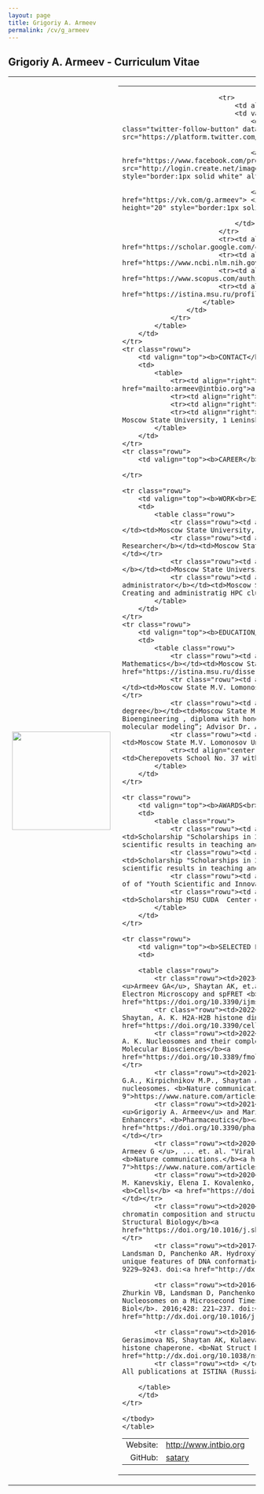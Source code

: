 ```yaml
---
layout: page
title: Grigoriy A. Armeev
permalink: /cv/g_armeev
---
```


##  <b>Grigoriy A. Armeev</b> - Curriculum Vitae


<table class="rowu">
<colgroup>
<col width="20%" />
<col width="80%" />
</colgroup>
<tbody>
	<tr class="rowu">
		<td markdown="span">
			<img src="{{ "/assets/armeev_avatar_small.png" | relative_url }}" width="200px" />
		</td>
		<td>
			<table>
				<colgroup>
				<col width="50%" />
				<col width="50%" />
				</colgroup>
				<tr>
					<td>
						<table>
							<tr><td align="right">Website:</td><td><a href="http://intbio.org">http://www.intbio.org</a></td></tr>
							<tr><td align="right">GitHub:</td><td><a href="https://github.com/satary">satary</a></td></tr>

							<tr>
								<td align="right">Social media:</td>
								<td valign="top" align="left">
									<div> <a href="https://twitter.com/sa1ary?ref_src=twsrc%5Etfw" class="twitter-follow-button" data-show-count="false">Follow</a><script async src="https://platform.twitter.com/widgets.js" charset="utf-8"></script> </div>

									<a target="_blank" title="find us on Facebook" href="https://www.facebook.com/profile.php?id=100001424042362"> <img src="http://login.create.net/images/icons/user/facebook_40x40.png" width="36" height="20" style="border:1px solid white" alt="follow me on facebook"/> </a>
			
									<a target="_blank" title="find us on VK" href="https://vk.com/g.armeev"> <img src="{{ "/assets/vk.png" | relative_url }}" width="36" height="20" style="border:1px solid white" alt="follow me on VK"/> </a>
			
								</td>
							</tr>
							<tr><td align="right">GoogleScholar:</td><td><a href="https://scholar.google.com/citations?user=eL0KU9wAAAAJ">Grigoriy Armeev</a></td></tr>
							<tr><td align="right">Pubmed:</td><td><a href="https://www.ncbi.nlm.nih.gov/pubmed/?term=armeev+g%5Bauth%5D">Armeev G</a></td></tr>
							<tr><td align="right">Scopus ID:</td><td><a href="https://www.scopus.com/authid/detail.uri?authorId=56872901900">56872901900</a></td></tr>
							<tr><td align="right">Istina:</td><td><a href="https://istina.msu.ru/profile/satary/">9571655</a></td></tr>
						</table>
					</td>
				</tr>
			</table>
		</td>
	</tr>
	<tr class="rowu">
		<td valign="top"><b>CONTACT</b></td>
		<td>
			<table>
				<tr><td align="right">E-mail:</td><td><a href="mailto:armeev@intbio.org">armeev@intbio.org</a></td></tr>
				<tr><td align="right">Tel:</td><td>+7 495 939 57 38</td></tr>
				<tr><td align="right">Skype:</td><td>Армеев Григорий</td></tr>
				<tr><td align="right">Address:</td><td>Bioengineering Department, Faculty of Biology, Moscow State University, 1 Leninskie Gory, building 73, Moscow, 119991 Russia</td></tr>
			</table>
		</td>
	</tr>
	<tr class="rowu">
		<td valign="top"><b>CAREER</b></td>
	
	</tr>

	<tr class="rowu">
		<td valign="top"><b>WORK<br>EXPERIENCE</b></td>
		<td>
			<table class="rowu">	
                <tr class="rowu"><td align="center">2021-</td><td align="center"><b>Leading Researcher</b></td><td>Moscow State University, Faculty of Biology, Department of Bioengineering; </td></tr>
                <tr class="rowu"><td align="center">2018-2021</td><td align="center"><b>Senior Researcher</b></td><td>Moscow State University, Faculty of Biology, Department of Bioengineering; </td></tr>
				<tr class="rowu"><td align="center">2014-2018</td><td align="center"><b>Junior researcher </b></td><td>Moscow State University, Faculty of Biology, Department of Bioengineering;</td></tr>
				<tr class="rowu"><td align="center">2012-</td><td align="center"><b>System administrator</b></td><td>Moscow State University, Faculty of Biology, Department of Bioengineering, Creating and administratig HPC clusters</td></tr>
			</table>
		</td>
	</tr>
	<tr class="rowu">
		<td valign="top"><b>EDUCATION/<br>DEGREES</b></td>
		<td>
			<table class="rowu">	
                <tr class="rowu"><td align="center">2018</td><td align="center"><b>PhD in Physics and Mathematics</b></td><td>Moscow State M.V. Lomonosov University, Advisor Dr. Alexey Shaytan. <a href="https://istina.msu.ru/dissertations/152610928/">Link(in Russian)</a></td></tr>				
                <tr class="rowu"><td align="center">2014-2018</td><td align="center"><b>PHD student</b></td><td>Moscow State M.V. Lomonosov University, Faculty of Biology, Department of Bioengineering</td></tr>
				<tr class="rowu"><td align="center">2014</td><td align="center"><b>Master of Science degree</b></td><td>Moscow State M.V. Lomonosov University, Faculty of Biology, Department of Bioengineering , diploma with honours, Master Thesis “Principles of nucleosome formation study via molecular modeling”; Advisor Dr. Alexey Shaytan.</td></tr>
				<tr class="rowu"><td align="center">2009-2014</td><td align="center"><b>Student</b></td><td>Moscow State M.V. Lomonosov University, Faculty of Biology</td></tr>
				<tr><td align="center">2007-2009</td><td align="center"><b>School student</b></td><td>Cherepovets School No. 37 with advanced studies of Chemistry and Biology.</td></tr>
			</table>
		</td>
	</tr>

	<tr class="rowu">
		<td valign="top"><b>AWARDS<br>SCHOLARSHIPS</b></td>
		<td>
			<table class="rowu">
                <tr class="rowu"><td align="center">2022</td><td align="center"><b></b></td><td>Scholarship "Scholarships in 2018 for young teachers and researchers who have achieved significant scientific results in teaching and research activities" of Lomonosov Moscow state University</td></tr>	
				<tr class="rowu"><td align="center">2018</td><td align="center"><b></b></td><td>Scholarship "Scholarships in 2018 for young teachers and researchers who have achieved significant scientific results in teaching and research activities" of Lomonosov Moscow state University</td></tr>
				<tr class="rowu"><td align="center">2015</td><td align="center"><b></b></td><td>Finalist of of "Youth Scientific and Innovation Contest (UMNIK)"</td></tr>
				<tr class="rowu"><td align="center">2012,2013</td><td align="center"><b></b></td><td>Scholarship MSU CUDA  Center of Excellence</td></tr>
			</table>
		</td>
	</tr>
	
	<tr class="rowu">
		<td valign="top"><b>SELECTED PUBLICATIONS</b></td>
		<td>

		<table class="rowu">
			<tr class="rowu"><td>2023</td><td align="left">  Stefanova ME,  Volokh OI, Chertkov OV, <u>Armeev GA</u>, Shaytan AK, et.al Structure and Dynamics of Compact Dinucleosomes: Analysis by Electron Microscopy and spFRET <b>IJMS</b> <a href="https://doi.org/10.3390/ijms241512127">https://doi.org/10.3390/ijms241512127</a></td></tr>
			<tr class="rowu"><td>2022</td><td align="left">  Kniazeva, A. S., <u>Armeev, G. A., and Shaytan, A. K. H2A-H2B histone dimer plasticity and its functional implications. <b>Cells</b> <a href="https://doi.org/10.3390/cells11182837">https://doi.org/10.3390/cells11182837</a></td></tr>
			<tr class="rowu"><td>2022</td><td align="left">  <u>Armeev G. A.</u>, Gribkova A. K., Shaytan A. K. Nucleosomes and their complexes in the cryoem era: Trends and limitations. <b>Frontiers in Molecular Biosciences</b><a href="https://doi.org/10.3389/fmolb.2022.1070489">https://doi.org/10.3389/fmolb.2022.1070489</a></td></tr>
			<tr class="rowu"><td>2021</td><td align="left">  <u>Armeev G.A.</u>, Kniazeva A.S., Komarova G.A., Kirpichnikov M.P., Shaytan A.K. Histone dynamics mediate DNA unwrapping and sliding in nucleosomes. <b>Nature communications</b><a href="https://www.nature.com/articles/s41467-021-22636-9">https://www.nature.com/articles/s41467-021-22636-9</a></td></tr>
			<tr class="rowu"><td>2021</td><td align="left"> Ekaterina P. Vasyuchenko, Philipp S. Orekhov, <u>Grigoriy A. Armeev</u> and Marine E. Bozdaganyan, "CPE-DB: An Open Database of Chemical Penetration Enhancers". <b>Pharmaceutics</b><a href="https://doi.org/10.3390/pharmaceutics13010066">https://doi.org/10.3390/pharmaceutics13010066</a></td></tr>
			<tr class="rowu"><td>2020</td><td align="left"> Zabelskii D, Alekseev A, Kovalev K, ... <u> Armeev G </u>, ... et. al. "Viral rhodopsins 1 are unique family of light-gated cation channels".  <b>Nature communications.</b><a href="https://www.nature.com/articles/s41467-020-19457-7">https://www.nature.com/articles/s41467-020-19457-7</a></td></tr>
			<tr class="rowu"><td>2020</td><td align="left"> Albakova, Zarema, <u>Armeev, G. A</u>, Leonid M. Kanevskiy, Elena I. Kovalenko, Alexander M. Sapozhnikov. "HSP70 Multi-Functionality in Cancer". <b>Cells</b> <a href="https://doi.org/10.3390/cells9030587">https://doi.org/10.3390/cells9030587</a></td></tr>
			<tr class="rowu"><td>2020</td><td align="left"> <u>Armeev, Grigoriy A</u>. et al. "Linking chromatin composition and structural dynamics at the nucleosome level". <b>Current Opinion in Structural Biology</b><a href="https://doi.org/10.1016/j.sbi.2018.11.006">https://doi.org/10.1016/j.sbi.2018.11.006</a></td></tr>
			<tr class="rowu"><td>2017</td><td align="left">Shaytan AK, Xiao H, <u>Armeev GA</u>, Wu C, Landsman D, Panchenko AR. Hydroxyl-radical footprinting combined with molecular modeling identifies unique features of DNA conformation and nucleosome positioning. <b>Nucleic Acids Res.</b> 2017;45: 9229–9243. doi:<a href="http://dx.doi.org/10.1093/nar/gkx616">10.1093/nar/gkx616</a>; </td></tr>

			<tr class="rowu"><td>2016</td><td align="left">Shaytan AK, <u>Armeev GA</u>, Goncearenco A, Zhurkin VB, Landsman D, Panchenko AR. Coupling between Histone Conformations and DNA Geometry in Nucleosomes on a Microsecond Timescale: Atomistic Insights into Nucleosome Functions. <b>J Mol Biol</b>. 2016;428: 221–237. doi:<a href="http://dx.doi.org/10.1016/j.jmb.2015.12.004">10.1016/j.jmb.2015.12.004</a></td></tr>

			<tr class="rowu"><td>2016</td><td align="left">Valieva ME, <u>Armeev GA</u>, Kudryashova KS, Gerasimova NS, Shaytan AK, Kulaeva OI, et al. Large-scale ATP-independent nucleosome unfolding by a histone chaperone. <b>Nat Struct Mol Biol</b>. 2016;23: 1111–1116. doi:<a href="http://dx.doi.org/10.1038/nsmb.3321">10.1038/nsmb.3321</a></td></tr>
			<tr class="rowu"><td> </td><td align="left"><a href="https://istina.msu.ru/profile/satary/"> All publications at ISTINA (Russian)</a> </td></tr>
						
		</table>
		</td>
	</tr>
	
	</tbody>
	</table>
